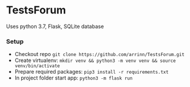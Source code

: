 # TestsForum
Uses python 3.7, Flask, SQLite database

### Setup
- Checkout repo ``git clone https://github.com/arrinn/TestsForum.git``
- Create virtualenv: ``mkdir venv && python3 -m venv venv && source venv/bin/activate`` 
- Prepare required packages: ``pip3 install -r requirements.txt``
- In project folder start app: ``python3 -m flask run``
